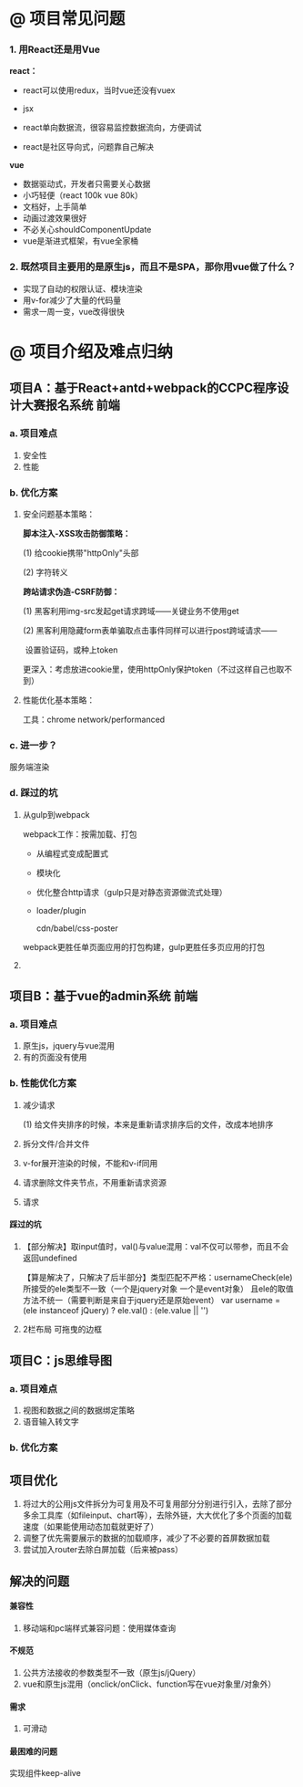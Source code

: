 # @ 项目常见问题

### 1. 用React还是用Vue

**react：**

* react可以使用redux，当时vue还没有vuex

* jsx

* react单向数据流，很容易监控数据流向，方便调试

* react是社区导向式，问题靠自己解决

**vue**

* 数据驱动式，开发者只需要关心数据
* 小巧轻便（react 100k vue 80k）
* 文档好，上手简单
* 动画过渡效果很好
* 不必关心shouldComponentUpdate
* vue是渐进式框架，有vue全家桶

### 2. 既然项目主要用的是原生js，而且不是SPA，那你用vue做了什么？

* 实现了自动的权限认证、模块渲染
* 用v-for减少了大量的代码量
* 需求一周一变，vue改得很快



# @ 项目介绍及难点归纳

## 项目A：基于React+antd+webpack的CCPC程序设计大赛报名系统 前端

### a. 项目难点

1. 安全性
2. 性能

### b. 优化方案

1. 安全问题基本策略：

   **脚本注入-XSS攻击防御策略：**

   (1) 给cookie携带"httpOnly"头部

   (2) 字符转义

   **跨站请求伪造-CSRF防御：**

   (1) 黑客利用img-src发起get请求跨域——关键业务不使用get

   (2) 黑客利用隐藏form表单骗取点击事件同样可以进行post跨域请求——

   ​	设置验证码，或种上token

   更深入：考虑放进cookie里，使用httpOnly保护token（不过这样自己也取不到）

2. 性能优化基本策略：

   工具：chrome network/performanced

### c. 进一步？

服务端渲染

### d. 踩过的坑

1. 从gulp到webpack

   webpack工作：按需加载、打包

   * 从编程式变成配置式

   * 模块化

   * 优化整合http请求（gulp只是对静态资源做流式处理）

   * loader/plugin

     cdn/babel/css-poster

   webpack更胜任单页面应用的打包构建，gulp更胜任多页应用的打包
   
2. 

## 项目B：基于vue的admin系统 前端

### a. 项目难点

1. 原生js，jquery与vue混用
2. 有的页面没有使用

### b. 性能优化方案

1. 减少请求

   (1) 给文件夹排序的时候，本来是重新请求排序后的文件，改成本地排序

2. 拆分文件/合并文件

3. v-for展开渲染的时候，不能和v-if同用

4. 请求删除文件夹节点，不用重新请求资源

5. 请求

#### 踩过的坑

1. 【部分解决】取input值时，val()与value混用：val不仅可以带参，而且不会返回undefined

   【算是解决了，只解决了后半部分】类型匹配不严格：usernameCheck(ele) 所接受的ele类型不一致（一个是jquery对象 一个是event对象） 且ele的取值方法不统一（需要判断是来自于jquery还是原始event）
   var username = (ele instanceof jQuery) ? ele.val() : (ele.value || '')

2. 2栏布局 可拖曳的边框

## 项目C：js思维导图

### a. 项目难点

1. 视图和数据之间的数据绑定策略
2. 语音输入转文字

### b. 优化方案

























## 项目优化

1. 将过大的公用js文件拆分为可复用及不可复用部分分别进行引入，去除了部分多余工具库（如fileinput、chart等），去除外链，大大优化了多个页面的加载速度（如果能使用动态加载就更好了）
2. 调整了优先需要展示的数据的加载顺序，减少了不必要的首屏数据加载
3. 尝试加入router去除白屏加载（后来被pass）

## 解决的问题

#### 兼容性

1. 移动端和pc端样式兼容问题：使用媒体查询

#### 不规范

1. 公共方法接收的参数类型不一致（原生js/jQuery）
2. vue和原生js混用（onclick/onClick、function写在vue对象里/对象外）

#### 需求

1. 可滑动

#### 最困难的问题

实现组件keep-alive